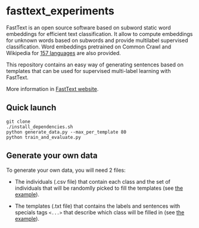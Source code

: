 # fasttext_experiments

FastText is an open source software based on subword static word embeddings for efficient text classification. It allow to compute embeddings for unknown words based on subwords and provide multilabel supervised classification. Word embeddings pretrained on Common Crawl and Wikipedia for [157 languages](https://fasttext.cc/docs/en/crawl-vectors.html) are also provided.

This repository contains an easy way of generating sentences based on templates that can be used for supervised multi-label learning with FastText.

More information in [FastText website](https://fasttext.cc/).

## Quick launch

```
git clone
./install_dependencies.sh
python generate_data.py --max_per_template 80
python train_and_evaluate.py
```

## Generate your own data

To generate your own data, you will need 2 files:

- The individuals (.csv file) that contain each class and the set of individuals that will be randomlly picked to fill the templates (see [the example](https://github.com/LAAS-HRI/fasttext_experiments/blob/master/individuals.csv)).

- The templates (.txt file) that contains the labels and sentences with specials tags `<...>` that describe which class will be filled in (see [the example](https://github.com/LAAS-HRI/fasttext_experiments/blob/master/templates.txt)).
